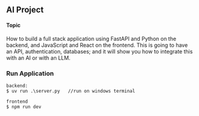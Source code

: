 ## AI Project 

#### Topic
How to build a full stack application using FastAPI and Python on the backend, and 
JavaScript and React on the frontend. This is going to have an API, authentication, databases; and it will show you how to integrate this with an AI or with an LLM.

### Run Application

```
backend:
$ uv run .\server.py   //run on windows terminal

frontend
$ npm run dev
```